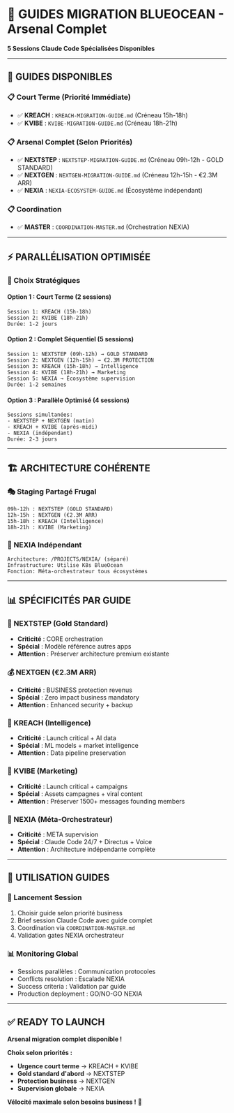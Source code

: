 # 🎯 GUIDES MIGRATION BLUEOCEAN - Arsenal Complet

**5 Sessions Claude Code Spécialisées Disponibles**

---

## 🚀 **GUIDES DISPONIBLES**

### **📋 Court Terme (Priorité Immédiate)**
- ✅ **KREACH** : `KREACH-MIGRATION-GUIDE.md` (Créneau 15h-18h) 
- ✅ **KVIBE** : `KVIBE-MIGRATION-GUIDE.md` (Créneau 18h-21h)

### **📋 Arsenal Complet (Selon Priorités)**
- ✅ **NEXTSTEP** : `NEXTSTEP-MIGRATION-GUIDE.md` (Créneau 09h-12h - GOLD STANDARD)
- ✅ **NEXTGEN** : `NEXTGEN-MIGRATION-GUIDE.md` (Créneau 12h-15h - €2.3M ARR)
- ✅ **NEXIA** : `NEXIA-ECOSYSTEM-GUIDE.md` (Écosystème indépendant)

### **📋 Coordination**
- ✅ **MASTER** : `COORDINATION-MASTER.md` (Orchestration NEXIA)

---

## ⚡ **PARALLÉLISATION OPTIMISÉE**

### **🎯 Choix Stratégiques**

#### **Option 1 : Court Terme (2 sessions)**
```
Session 1: KREACH (15h-18h)
Session 2: KVIBE (18h-21h)
Durée: 1-2 jours
```

#### **Option 2 : Complet Séquentiel (5 sessions)**
```
Session 1: NEXTSTEP (09h-12h) → GOLD STANDARD
Session 2: NEXTGEN (12h-15h) → €2.3M PROTECTION
Session 3: KREACH (15h-18h) → Intelligence
Session 4: KVIBE (18h-21h) → Marketing
Session 5: NEXIA → Écosystème supervision
Durée: 1-2 semaines
```

#### **Option 3 : Parallèle Optimisé (4 sessions)**
```
Sessions simultanées:
- NEXTSTEP + NEXTGEN (matin)
- KREACH + KVIBE (après-midi)
- NEXIA (indépendant)
Durée: 2-3 jours
```

---

## 🏗️ **ARCHITECTURE COHÉRENTE**

### **🎭 Staging Partagé Frugal**
```
09h-12h : NEXTSTEP (GOLD STANDARD)
12h-15h : NEXTGEN (€2.3M ARR)
15h-18h : KREACH (Intelligence)
18h-21h : KVIBE (Marketing)
```

### **🧠 NEXIA Indépendant**
```
Architecture: /PROJECTS/NEXIA/ (séparé)
Infrastructure: Utilise K8s BlueOcean
Fonction: Méta-orchestrateur tous écosystèmes
```

---

## 📊 **SPÉCIFICITÉS PAR GUIDE**

### **🤖 NEXTSTEP (Gold Standard)**
- **Criticité** : CORE orchestration
- **Spécial** : Modèle référence autres apps
- **Attention** : Préserver architecture premium existante

### **💰 NEXTGEN (€2.3M ARR)**
- **Criticité** : BUSINESS protection revenus
- **Spécial** : Zero impact business mandatory
- **Attention** : Enhanced security + backup

### **🎯 KREACH (Intelligence)**
- **Criticité** : Launch critical + AI data
- **Spécial** : ML models + market intelligence
- **Attention** : Data pipeline preservation

### **💎 KVIBE (Marketing)**
- **Criticité** : Launch critical + campaigns
- **Spécial** : Assets campagnes + viral content
- **Attention** : Préserver 1500+ messages founding members

### **🧠 NEXIA (Méta-Orchestrateur)**
- **Criticité** : META supervision
- **Spécial** : Claude Code 24/7 + Directus + Voice
- **Attention** : Architecture indépendante complète

---

## 🎯 **UTILISATION GUIDES**

### **🚀 Lancement Session**
1. Choisir guide selon priorité business
2. Brief session Claude Code avec guide complet
3. Coordination via `COORDINATION-MASTER.md`
4. Validation gates NEXIA orchestrateur

### **📊 Monitoring Global**
- Sessions parallèles : Communication protocoles
- Conflicts resolution : Escalade NEXIA
- Success criteria : Validation par guide
- Production deployment : GO/NO-GO NEXIA

---

## ✅ **READY TO LAUNCH**

**Arsenal migration complet disponible !**

**Choix selon priorités :**
- **Urgence court terme** → KREACH + KVIBE
- **Gold standard d'abord** → NEXTSTEP
- **Protection business** → NEXTGEN  
- **Supervision globale** → NEXIA

**Vélocité maximale selon besoins business !** 🚀